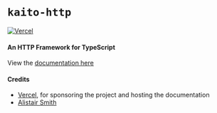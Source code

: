 # `kaito-http`

[![Vercel](https://github.com/kaito-http/kaito/raw/main/static/powered-by-vercel.svg)](https://vercel.com?utm_source=kaito-http&utm_campaign=oss)

#### An HTTP Framework for TypeScript

View the [documentation here](https://kaito.cloud)

#### Credits

- [Vercel](https://vercel.com?utm_source=kaito-http&utm_campaign=oss), for sponsoring the project and hosting the documentation
- [Alistair Smith](https://twitter.com/aabbccsmith)
